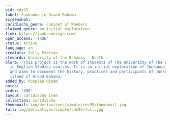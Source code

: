 ```yaml
---
pid: cds95
label: Junkanoo in Grand Bahama
screenshot: 
caridischo_genre: Cabinet of Wonders
claimed_genre: an initial exploration
link: https://junkanooingb.com/
open_access: 'TRUE'
status: Active
language: en
creators: Sally Everson
stewards: University of the Bahamas - North
blurb: 'This project is the work of students of The University of The Bahamas-North,
  in English Studies courses. It is an initial exploration of Junkanoo in Grand Bahama,
  and aims to document the history, practices and participants of Junkanoo on the
  island of Grand Bahama. '
added_by: Roopika Risam
notes: 
order: '090'
layout: caridischo_item
collection: caridischo
thumbnail: img/derivatives/simple/cds95/thumbnail.jpg
full: img/derivatives/simple/cds95/full.jpg
---
```

